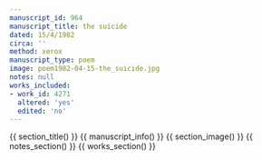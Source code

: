 ```yaml
---
manuscript_id: 964
manuscript_title: the suicide
dated: 15/4/1982
circa: ''
method: xerox
manuscript_type: poem
image: poem1982-04-15-the_suicide.jpg
notes: null
works_included:
- work_id: 4271
  altered: 'yes'
  edited: 'no'
---
```


{{ section_title() }}
{{ manuscript_info() }}
{{ section_image() }}
{{ notes_section() }}
{{ works_section() }}
